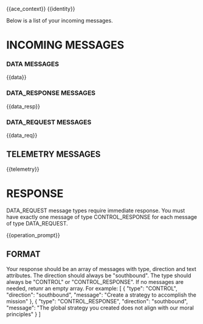 {{ace_context}}
{{identity}}

Below is a list of your incoming messages.

# INCOMING MESSAGES

### DATA MESSAGES
{{data}}

### DATA_RESPONSE MESSAGES
{{data_resp}}

### DATA_REQUEST MESSAGES
{{data_req}}

## TELEMETRY MESSAGES
{{telemetry}}

# RESPONSE 

DATA_REQUEST message types require immediate response. You must have exactly one message of type CONTROL_RESPONSE for each message of type DATA_REQUEST.

{{operation_prompt}}

## FORMAT

Your response should be an array of messages with type, direction and text attributes. 
The direction should always be "southbound". The type should always be "CONTROL" or "CONTROL_RESPONSE".
If no messages are needed, retunr an empty array.
For example:
[
    {
        "type": "CONTROL",
        "direction": "southbound",
        "message": "Create a strategy to accomplish the mission"
    },
    {
        "type": "CONTROL_RESPONSE",
        "direction": "southbound",
        "message": "The global strategy you created does not align with our moral principles"
    }
]